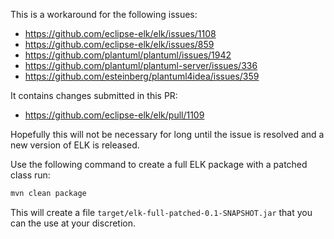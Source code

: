 This is a workaround for the following issues:

* https://github.com/eclipse-elk/elk/issues/1108
* https://github.com/eclipse-elk/elk/issues/859
* https://github.com/plantuml/plantuml/issues/1942
* https://github.com/plantuml/plantuml-server/issues/336
* https://github.com/esteinberg/plantuml4idea/issues/359

It contains changes submitted in this PR: 

* https://github.com/eclipse-elk/elk/pull/1109

Hopefully this will not be necessary for long until the issue is resolved and a new version of ELK is released.

Use the following command to create a full ELK package with a patched class run: 

```sh
mvn clean package
```

This will create a file `target/elk-full-patched-0.1-SNAPSHOT.jar` that you can the use at your discretion. 


